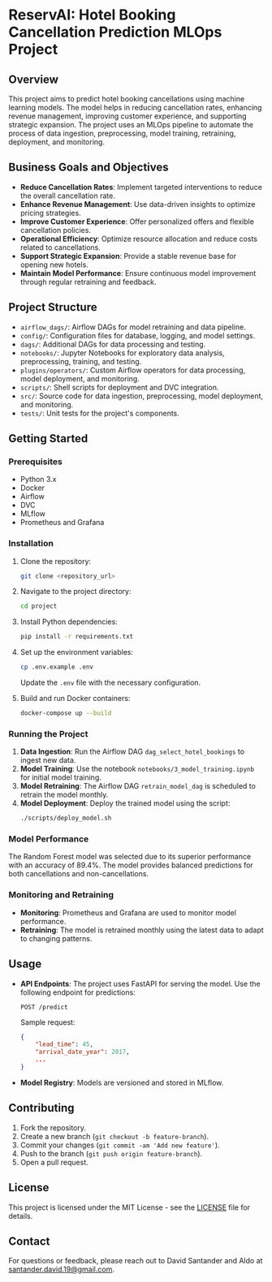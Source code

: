 # ReservAI: Hotel Booking Cancellation Prediction MLOps Project

## Overview
This project aims to predict hotel booking cancellations using machine learning models. The model helps in reducing cancellation rates, enhancing revenue management, improving customer experience, and supporting strategic expansion. The project uses an MLOps pipeline to automate the process of data ingestion, preprocessing, model training, retraining, deployment, and monitoring.

## Business Goals and Objectives
- **Reduce Cancellation Rates**: Implement targeted interventions to reduce the overall cancellation rate.
- **Enhance Revenue Management**: Use data-driven insights to optimize pricing strategies.
- **Improve Customer Experience**: Offer personalized offers and flexible cancellation policies.
- **Operational Efficiency**: Optimize resource allocation and reduce costs related to cancellations.
- **Support Strategic Expansion**: Provide a stable revenue base for opening new hotels.
- **Maintain Model Performance**: Ensure continuous model improvement through regular retraining and feedback.

## Project Structure
- `airflow_dags/`: Airflow DAGs for model retraining and data pipeline.
- `config/`: Configuration files for database, logging, and model settings.
- `dags/`: Additional DAGs for data processing and testing.
- `notebooks/`: Jupyter Notebooks for exploratory data analysis, preprocessing, training, and testing.
- `plugins/operators/`: Custom Airflow operators for data processing, model deployment, and monitoring.
- `scripts/`: Shell scripts for deployment and DVC integration.
- `src/`: Source code for data ingestion, preprocessing, model deployment, and monitoring.
- `tests/`: Unit tests for the project's components.

## Getting Started
### Prerequisites
- Python 3.x
- Docker
- Airflow
- DVC
- MLflow
- Prometheus and Grafana

### Installation
1. Clone the repository:
    ```bash
    git clone <repository_url>
    ```
2. Navigate to the project directory:
    ```bash
    cd project
    ```
3. Install Python dependencies:
    ```bash
    pip install -r requirements.txt
    ```
4. Set up the environment variables:
    ```bash
    cp .env.example .env
    ```
   Update the `.env` file with the necessary configuration.

5. Build and run Docker containers:
    ```bash
    docker-compose up --build
    ```

### Running the Project
1. **Data Ingestion**: Run the Airflow DAG `dag_select_hotel_bookings` to ingest new data.
2. **Model Training**: Use the notebook `notebooks/3_model_training.ipynb` for initial model training.
3. **Model Retraining**: The Airflow DAG `retrain_model_dag` is scheduled to retrain the model monthly.
4. **Model Deployment**: Deploy the trained model using the script:
    ```bash
    ./scripts/deploy_model.sh
    ```

### Model Performance
The Random Forest model was selected due to its superior performance with an accuracy of 89.4%. The model provides balanced predictions for both cancellations and non-cancellations.

### Monitoring and Retraining
- **Monitoring**: Prometheus and Grafana are used to monitor model performance.
- **Retraining**: The model is retrained monthly using the latest data to adapt to changing patterns.

## Usage
- **API Endpoints**: The project uses FastAPI for serving the model. Use the following endpoint for predictions:
    ```
    POST /predict
    ```
    Sample request:
    ```json
    {
        "lead_time": 45,
        "arrival_date_year": 2017,
        ...
    }
    ```
- **Model Registry**: Models are versioned and stored in MLflow.

## Contributing
1. Fork the repository.
2. Create a new branch (`git checkout -b feature-branch`).
3. Commit your changes (`git commit -am 'Add new feature'`).
4. Push to the branch (`git push origin feature-branch`).
5. Open a pull request.

## License
This project is licensed under the MIT License - see the [LICENSE](LICENSE) file for details.

## Contact
For questions or feedback, please reach out to David Santander and Aldo at santander.david.19@gmail.com.
